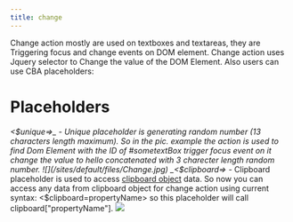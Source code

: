 ```yaml
---
title: change
---
```


Change action mostly are used on textboxes and textareas, they are Triggering focus and change events on DOM element. Change action uses Jquery selector to Change the value of the DOM Element. Also users can use CBA placeholders:

# Placeholders

_<$unique=>_ - Unique placeholder is generating random number (13 characters length maximum). So in the pic. example the action is used to find Dom Element with the ID of #sometextBox trigger focus event on it change the value to hello concatenated with 3 charecter length random number. ![](/sites/default/files/Change.jpg) _<$clipboard=>_ - Clipboard placeholder is used to access [clipboard object](clipboard) data. So now you can access any data from clipboard object for change action using current syntax: <$clipboard=propertyName> so this placeholder will call clipboard\["propertyName"\]. ![](/sites/default/files/clipboard-placeholder.jpg)